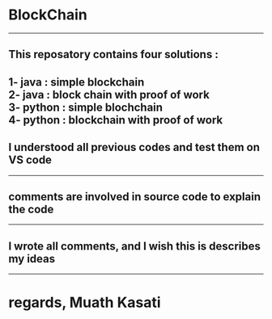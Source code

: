 # BlockChain
------------------------------------
## This reposatory contains four solutions :
1- java : simple blockchain<br />
2- java : block chain with proof of work<br />
3- python : simple blochchain<br />
4- python : blockchain with proof of work
------------------------------------
## I understood all previous codes and test them on VS code
------------------------------------
## comments are involved in source code to explain the code
------------------------------------
## I wrote all comments, and I wish this is describes my ideas
------------------------------------
# regards, Muath Kasati
